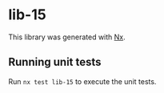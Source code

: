 # lib-15

This library was generated with [Nx](https://nx.dev).

## Running unit tests

Run `nx test lib-15` to execute the unit tests.
